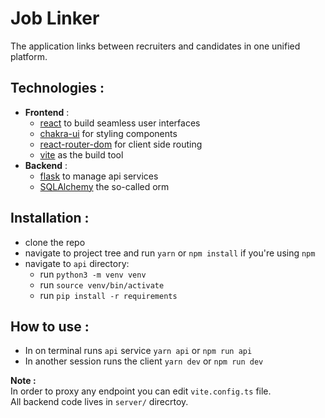 # Job Linker

The application links between recruiters and candidates in one unified platform.

## Technologies :

- **Frontend** :
    + [react](https://react.dev/) to build seamless user interfaces
    + [chakra-ui](https://v2.chakra-ui.com/getting-started) for styling components
    + [react-router-dom](https://reactrouter.com/en/main/start/overview) for client side routing
    + [vite](https://vitejs.dev/guide/) as the build tool
- **Backend** :
    + [flask](https://flask.palletsprojects.com/en/3.0.x/) to manage api services
    + [SQLAlchemy](https://www.sqlalchemy.org/) the so-called orm

## Installation :

+ clone the repo
+ navigate to project tree and run `yarn` or `npm install` if you're using `npm`
+ navigate to `api` directory:
    - run `python3 -m venv venv`
    - run `source venv/bin/activate`
    - run `pip install -r requirements`

## How to use :

 + In on terminal runs `api` service `yarn api` or `npm run api`
 + In another session runs the client `yarn dev` or `npm run dev`

 **Note :** <br/>
In order to proxy any endpoint you can edit `vite.config.ts` file.<br/> All backend code lives in `server/` direcrtoy.
